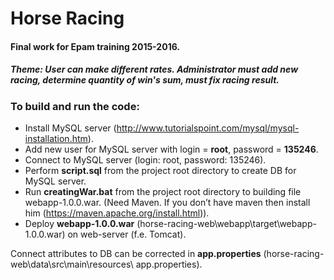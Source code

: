 # Horse Racing
#### Final work for Epam training 2015-2016.
##### Theme: User can make different rates. Administrator must add new racing, determine quantity of win's sum, must fix racing result.
### To build and run the code:
*  Install MySQL server (http://www.tutorialspoint.com/mysql/mysql-installation.htm).
*  Add new user for MySQL server with login = **root**, password = **135246**.
*  Connect to MySQL server (login: root, password: 135246).
*  Perform **script.sql** from the project root directory to create DB for MySQL server.
*  Run **creatingWar.bat** from the project root directory to building file webapp-1.0.0.war. (Need Maven. If you don’t have maven then install him (https://maven.apache.org/install.html)).
*  Deploy **webapp-1.0.0.war** (horse-racing-web\webapp\target\webapp-1.0.0.war) on web-server (f.e. Tomcat).

 Connect attributes to DB can be corrected in **app.properties** (horse-racing-web\data\src\main\resources\ app.properties).
